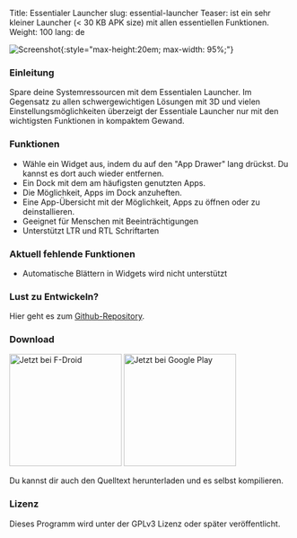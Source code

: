 Title: Essentialer Launcher
slug: essential-launcher
Teaser: ist ein sehr kleiner Launcher (&lt; 30 KB APK size) mit allen essentiellen Funktionen.
Weight: 100
lang: de

![Screenshot]({filename}/images/essential-launcher/handset1.png){:style="max-height:20em; max-width: 95%;"}

### Einleitung

Spare deine Systemressourcen mit dem Essentialen Launcher. Im Gegensatz zu allen schwergewichtigen Lösungen mit 3D und vielen Einstellungsmöglichkeiten überzeigt der Essentiale Launcher nur mit den wichtigsten Funktionen in kompaktem Gewand.

### Funktionen

- Wähle ein Widget aus, indem du auf den "App Drawer" lang drückst. Du kannst es dort auch wieder entfernen.
- Ein Dock mit dem am häufigsten genutzten Apps.
- Die Möglichkeit, Apps im Dock anzuheften.
- Eine App-Übersicht mit der Möglichkeit, Apps zu öffnen oder zu deinstallieren.
- Geeignet für Menschen mit Beeinträchtigungen
- Unterstützt LTR und RTL Schriftarten

### Aktuell fehlende Funktionen

- Automatische Blättern in Widgets wird nicht unterstützt

### Lust zu Entwickeln?

Hier geht es zum [Github-Repository](https://github.com/clemensbartz/essential-launcher).

### Download

<a href="https://f-droid.org/app/de.clemensbartz.android.launcher"><img src="https://f-droid.org/badge/get-it-on-de.png" alt="Jetzt bei F-Droid" width="200em"></a>
<a href='https://play.google.com/store/apps/details?id=de.clemensbartz.android.launcher&pcampaignid=MKT-Other-global-all-co-prtnr-py-PartBadge-Mar2515-1'><img alt='Jetzt bei Google Play' width="200px" src='https://play.google.com/intl/en_us/badges/images/generic/de_badge_web_generic.png'/></a>

Du kannst dir auch den Quelltext herunterladen und es selbst kompilieren.

### Lizenz

Dieses Programm wird unter der GPLv3 Lizenz oder später veröffentlicht.
